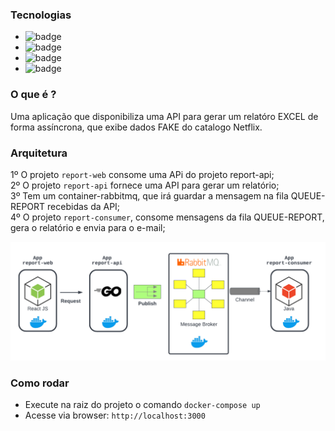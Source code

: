 ### Tecnologias


- <img src="https://badges.aleen42.com/src/react.svg" alt="badge"/> 
- <img src="https://badges.aleen42.com/src/golang.svg" alt="badge"/> 
- <img src="https://badges.aleen42.com/src/java.svg" alt="badge"/> 
- <img src="https://badges.aleen42.com/src/docker.svg" alt="badge"/> 

### O que é ?
Uma aplicação que disponibiliza uma API para gerar um relatóro EXCEL de forma assíncrona, que exibe dados FAKE do catalogo Netflix.

### Arquitetura
1º O projeto `report-web` consome uma APi do projeto report-api;\
2º O projeto `report-api` fornece uma API para gerar um relatório;\
3º Tem um container-rabbitmq, que irá guardar a mensagem na fila QUEUE-REPORT recebidas da API;\
4º O projeto `report-consumer`, consome mensagens da fila QUEUE-REPORT, gera o relatório e envia para o e-mail;

![](https://github.com/lucianoortizsilva/report-async-excel/blob/main/static/arquiteturaComFundo.png?raw=true)

### Como rodar
- Execute na raiz do projeto o comando `docker-compose up`
- Acesse via browser: `http://localhost:3000`
